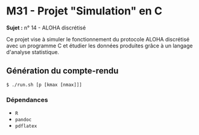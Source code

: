 # M31 - Projet "Simulation" en C

**Sujet :** n° 14 - ALOHA discrétisé

Ce projet vise à simuler le fonctionnement du protocole ALOHA discrétisé avec un
programme C et étudier les données produites grâce à un langage d'analyse
statistique.

## Génération du compte-rendu

```
$ ./run.sh [p [kmax [nmax]]]
```

### Dépendances
- `R`
- `pandoc`
- `pdflatex`
